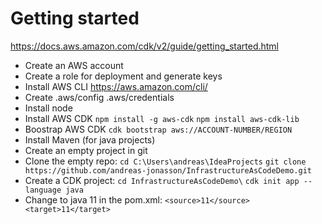 # Getting started

https://docs.aws.amazon.com/cdk/v2/guide/getting_started.html



* Create an AWS account
* Create a role for deployment and generate keys
* Install AWS CLI https://aws.amazon.com/cli/
* Create .aws/config .aws/credentials
* Install node
* Install AWS CDK `npm install -g aws-cdk` `npm install aws-cdk-lib`
* Boostrap AWS CDK `cdk bootstrap aws://ACCOUNT-NUMBER/REGION`
* Install Maven (for java projects)
* Create an empty project in git
* Clone the empty repo: `cd C:\Users\andreas\IdeaProjects` `git clone https://github.com/andreas-jonasson/InfrastructureAsCodeDemo.git`
* Create a CDK project: `cd InfrastructureAsCodeDemo\` `cdk init app --language java`
* Change to java 11 in the pom.xml: `<source>11</source><target>11</target>`